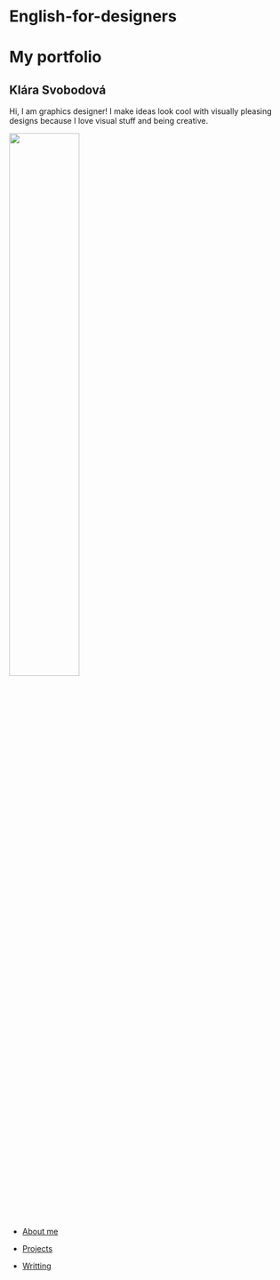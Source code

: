 # English-for-designers

# My portfolio
## Klára Svobodová

Hi, I am graphics designer! I make ideas look cool with visually pleasing designs because I love visual stuff and being creative.

<img src="https://github.com/KlaraSvobodova/English-for-designers/assets/152971101/d1e0e856-40da-4e43-a428-501c0d070355" width=50% height=50%>

- [About me](about_me.md)

- [Projects](projects.md)

- [Writting](writting.md)

